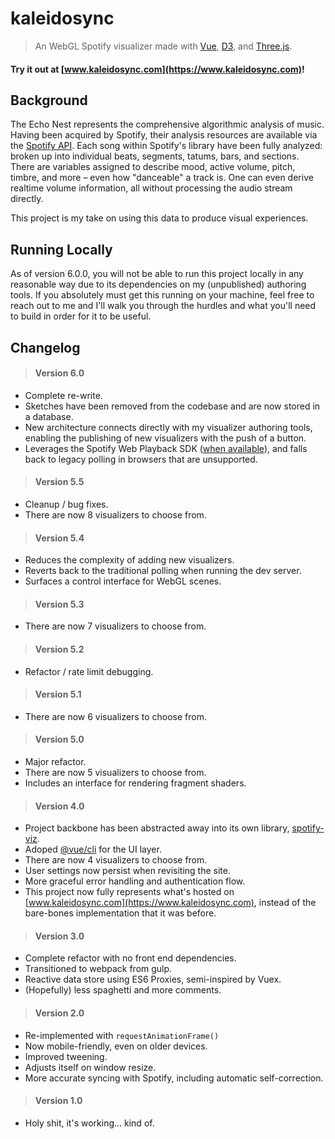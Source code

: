 
# kaleidosync
> An WebGL Spotify visualizer made with [Vue](https://github.com/vuejs/vue), [D3](https://github.com/d3/d3), and [Three.js](https://github.com/mrdoob/three.js/).

#### Try it out at [www.kaleidosync.com](https://www.kaleidosync.com)!

## Background
The Echo Nest represents the comprehensive algorithmic analysis of music. Having been acquired by Spotify, their analysis resources are available via the [Spotify API](https://developer.spotify.com/documentation/web-api/reference/tracks/get-audio-analysis/). Each song within Spotify's library have been fully analyzed: broken up into individual beats, segments, tatums, bars, and sections. There are variables assigned to describe mood, active volume, pitch, timbre, and more – even how "danceable" a track is. One can even derive realtime volume information, all without processing the audio stream directly. 

This project is my take on using this data to produce visual experiences.

## Running Locally
As of version 6.0.0, you will not be able to run this project locally in any reasonable way due to its dependencies on my (unpublished) authoring tools. If you absolutely must get this running on your machine, feel free to reach out to me and I'll walk you through the hurdles and what you'll need to build in order for it to be useful. 

## Changelog
>  #### Version 6.0
* Complete re-write.
* Sketches have been removed from the codebase and are now stored in a database.
* New architecture connects directly with my visualizer authoring tools, enabling the publishing of new visualizers with the push of a button.
* Leverages the Spotify Web Playback SDK ([when available](https://developer.spotify.com/documentation/web-playback-sdk/#supported-browsers)), and falls back to legacy polling in browsers that are unsupported.

>  #### Version 5.5
* Cleanup / bug fixes.
* There are now 8 visualizers to choose from.

>  #### Version 5.4
* Reduces the complexity of adding new visualizers.
* Reverts back to the traditional polling when running the dev server.
* Surfaces a control interface for WebGL scenes.

>  #### Version 5.3
* There are now 7 visualizers to choose from.

>  #### Version 5.2
* Refactor / rate limit debugging.

>  #### Version 5.1
* There are now 6 visualizers to choose from.

>  #### Version 5.0
* Major refactor.
* There are now 5 visualizers to choose from.
* Includes an interface for rendering fragment shaders.

>  #### Version 4.0
* Project backbone has been abstracted away into its own library, [spotify-viz](https://github.com/zachwinter/spotify-viz).
* Adoped [@vue/cli](https://cli.vuejs.org) for the UI layer.
* There are now 4 visualizers to choose from.
* User settings now persist when revisiting the site.
* More graceful error handling and authentication flow.
* This project now fully represents what's hosted on [www.kaleidosync.com](https://www.kaleidosync.com), instead of the bare-bones implementation that it was before.
>  #### Version 3.0
* Complete refactor with no front end dependencies.
* Transitioned to webpack from gulp.
* Reactive data store using ES6 Proxies, semi-inspired by Vuex.
* (Hopefully) less spaghetti and more comments.

>  #### Version 2.0
* Re-implemented with `requestAnimationFrame()`
* Now mobile-friendly, even on older devices.
* Improved tweening.
* Adjusts itself on window resize.
* More accurate syncing with Spotify, including automatic self-correction.
>  #### Version 1.0
* Holy shit, it's working... kind of.